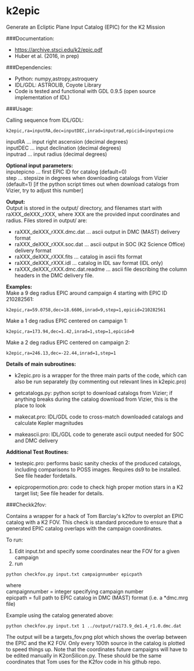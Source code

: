 # k2epic
Generate an Ecliptic Plane Input Catalog (EPIC) for the K2 Mission

###Documentation:
- https://archive.stsci.edu/k2/epic.pdf <br/> 
- Huber et al. (2016, in prep)


###Dependencies:
* Python: numpy,astropy,astroquery <br/> 
* IDL/GDL: ASTROLIB, Coyote Library <br/> 
* Code is tested and functional with GDL 0.9.5 (open source implementation of IDL)

###Usage:

Calling sequence from IDL/GDL:
```
k2epic,ra=inputRA,dec=inputDEC,inrad=inputrad,epicid=inputepicno
```
inputRA  ... input right ascension (decimal degrees) <br/>
inputDEC ... input declination (decimal degrees) <br/>
inputrad ... input radius (decimal degrees) <br/>
	
**Optional input parameters:**	<br/>
inputepicno	... first EPIC ID for catalog (default=0) <br/>
step 		    ... stepsize in degrees when downloading catalogs from Vizier (default=1) [if the python script times out when download catalogs from Vizier, try to adjust this number]

**Output:** <br/>
Output is stored in the output/ directory, and filenames start with raXXX_deXXX_rXXX, where XXX are the provided input coordinates and radius. Files stored in output/ are: <br/>

* raXXX_deXXX_rXXX.dmc.dat	...	ascii output in DMC (MAST) delivery format
* raXXX_deXXX_rXXX.soc.dat	...	ascii output in SOC (K2 Science Office) delivery format
* raXXX_deXXX_rXXX.fits		  ...	catalog in ascii fits format
* raXXX_deXXX_rXXX.idl		  ...	catalog in IDL sav format (IDL only)
* raXXX_deXXX_rXXX.dmc.dat.readme ...	ascii file describing the column headers in the DMC delivery file. 

**Examples:** <br/>
Make a 9 deg radius EPIC around campaign 4 starting with EPIC ID 210282561:
```	
k2epic,ra=59.0758,dec=18.6606,inrad=9,step=1,epicid=210282561
```

Make a 1 deg radius EPIC centered on campaign 1:
```
k2epic,ra=173.94,dec=1.42,inrad=1,step=1,epicid=0
```

Make a 2 deg radius EPIC centered on campaign 2:
```
k2epic,ra=246.13,dec=-22.44,inrad=1,step=1
```

**Details of main subroutines:**
* k2epic.pro is a wrapper for the three main parts of the code, which can also be run separately (by commenting out relevant lines in k2epic.pro)

* getcatalogs.py: python script to download catalogs from Vizier; if anything breaks during the catalog download from Vizier, this is the place to look

* makecat.pro: IDL/GDL code to cross-match downloaded catalogs and calculate Kepler magnitudes

* makeascii.pro: IDL/GDL code to generate ascii output needed for SOC and DMC delivery


**Additional Test Routines:**
	
* testepic.pro: performs basic sanity checks of the produced catalogs, including comparisons to POSS images. Requires ds9 to be installed. See file header fordetails.
	
* epicpropermotion.pro: code to check high proper motion stars in a K2 target list; See file header for details.
	

###Checkk2fov:

Contains a wrapper for a hack of Tom Barclay's k2fov to overplot an EPIC catalog with a K2 FOV. This check is standard procedure to ensure that a generated EPIC catalog overlaps with the campaign coordinates.

To run: <br/> 
1) Edit input.txt and specify some coordinates near the FOV for a given campaign <br/> 
2) run 
```
python checkfov.py input.txt campaignnumber epicpath 
```
where <br/>
campaignnumber = integer specifying campaign number <br/>
epicpath = full path to EPIC catalog in DMC (MAST) format (i.e. a *dmc.mrg file) <br/>

Example using the catalog generated above:
```
python checkfov.py input.txt 1 ../output/ra173.9_de1.4_r1.0.dmc.dat
```
	
The output will be a targets_fov.png plot which shows the overlap between the EPIC and the K2 FOV. Only every 100th source in the catalog is plotted to speed things up. Note that the coordinates future campaigns will have to be edited manually in K2onSilicon.py. These should be the same coordinates that Tom uses for the K2fov code in his github repo.
